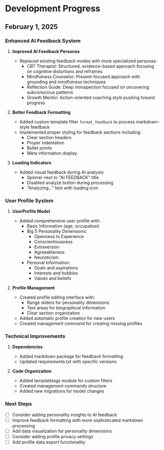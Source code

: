 # Development Progress

## February 1, 2025

### Enhanced AI Feedback System

1. **Improved AI Feedback Personas**
   - Replaced existing feedback modes with more specialized personas:
     - CBT Therapist: Structured, evidence-based approach focusing on cognitive distortions and reframes
     - Mindfulness Counselor: Present-focused approach with grounding and mindfulness techniques
     - Reflection Guide: Deep introspection focused on uncovering subconscious patterns
     - Growth Mentor: Action-oriented coaching style pushing toward progress

2. **Better Feedback Formatting**
   - Added custom template filter `format_feedback` to process markdown-style feedback
   - Implemented proper styling for feedback sections including:
     - Clear section headers
     - Proper indentation
     - Bullet points
     - Meta information display

3. **Loading Indicators**
   - Added visual feedback during AI analysis:
     - Spinner next to "AI FEEDBACK" title
     - Disabled analyze button during processing
     - "Analyzing..." text with loading icon

### User Profile System

1. **UserProfile Model**
   - Added comprehensive user profile with:
     - Basic Information (age, occupation)
     - Big 5 Personality Dimensions:
       - Openness to Experience
       - Conscientiousness
       - Extraversion
       - Agreeableness
       - Neuroticism
     - Personal Information:
       - Goals and aspirations
       - Interests and hobbies
       - Values and beliefs

2. **Profile Management**
   - Created profile editing interface with:
     - Range sliders for personality dimensions
     - Text areas for biographical information
     - Clear section organization
   - Added automatic profile creation for new users
   - Created management command for creating missing profiles

### Technical Improvements

1. **Dependencies**
   - Added markdown package for feedback formatting
   - Updated requirements.txt with specific versions

2. **Code Organization**
   - Added templatetags module for custom filters
   - Created management commands structure
   - Added new migrations for model changes

### Next Steps
- [ ] Consider adding personality insights to AI feedback
- [ ] Improve feedback formatting with more sophisticated markdown processing
- [ ] Add data visualization for personality dimensions
- [ ] Consider adding profile privacy settings
- [ ] Add profile data export functionality
